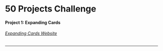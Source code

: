 # 50 Projects Challenge

#### Project 1: Expanding Cards
###### [Expanding Cards Website](https://expanding-cards-alpha.vercel.app/)

***
